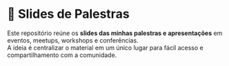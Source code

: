 # 🎤 Slides de Palestras

Este repositório reúne os **slides das minhas palestras e apresentações** em eventos, meetups, workshops e conferências.  
A ideia é centralizar o material em um único lugar para fácil acesso e compartilhamento com a comunidade.
